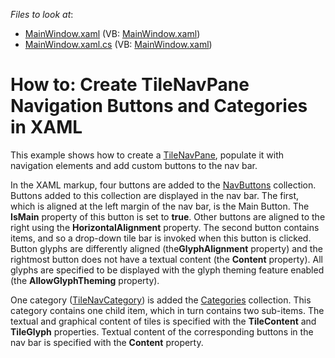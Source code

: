 <!-- default file list -->
*Files to look at*:

* [MainWindow.xaml](./CS/WpfApplication303/MainWindow.xaml) (VB: [MainWindow.xaml](./VB/WpfApplication303/MainWindow.xaml))
* [MainWindow.xaml.cs](./CS/WpfApplication303/MainWindow.xaml.cs) (VB: [MainWindow.xaml](./VB/WpfApplication303/MainWindow.xaml))
<!-- default file list end -->
# How to: Create TileNavPane Navigation Buttons and Categories in XAML


<p>This example shows how to create a <a href="https://documentation.devexpress.com/WPF/clsDevExpressXpfNavigationTileNavPanetopic.aspx">TileNavPane</a>, populate it with navigation elements and add custom buttons to the nav bar.</p>
<p>In the XAML markup, four buttons are added to the <a href="https://documentation.devexpress.com/WPF/DevExpressXpfNavigationTileNavPane_NavButtonstopic.aspx">NavButtons</a> collection. Buttons added to this collection are displayed in the nav bar. The first, which is aligned at the left margin of the nav bar, is the Main Button. The <strong>IsMain</strong> property of this button is set to <strong>true</strong>. Other buttons are aligned to the right using the <strong>HorizontalAlignment</strong> property. The second button contains items, and so a drop-down tile bar is invoked when this button is clicked. Button glyphs are differently aligned (the<strong>GlyphAlignment</strong> property) and the rightmost button does not have a textual content (the <strong>Content</strong> property). All glyphs are specified to be displayed with the glyph theming feature enabled (the <strong>AllowGlyphTheming</strong> property).</p>
<p>One category (<a href="https://documentation.devexpress.com/WPF/clsDevExpressXpfNavigationTileNavCategorytopic.aspx">TileNavCategory</a>) is added the <a href="https://documentation.devexpress.com/WPF/DevExpressXpfNavigationTileNavPane_Categoriestopic.aspx">Categories</a> collection. This category contains one child item, which in turn contains two sub-items. The textual and graphical content of tiles is specified with the <strong>TileContent</strong> and <strong>TileGlyph</strong> properties. Textual content of the corresponding buttons in the nav bar is specified with the <strong>Content</strong> property.</p>

<br/>


